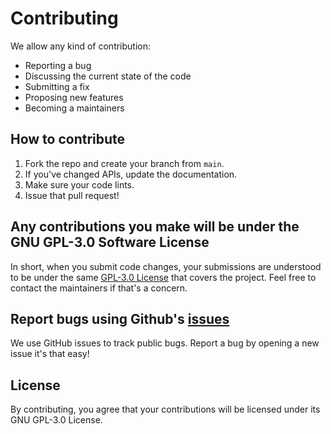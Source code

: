 # Contributing
We allow any kind of contribution:

- Reporting a bug
- Discussing the current state of the code
- Submitting a fix
- Proposing new features
- Becoming a maintainers
  
## How to contribute

1. Fork the repo and create your branch from `main`.
2. If you've changed APIs, update the documentation.
3. Make sure your code lints.
4. Issue that pull request!

## Any contributions you make will be under the GNU GPL-3.0 Software License
In short, when you submit code changes, your submissions are understood to be under the same [GPL-3.0 License](LICENSE) that covers the project. Feel free to contact the maintainers if that's a concern.

## Report bugs using Github's [issues](https://github.com/yosa12978/WikiMD/issues)
We use GitHub issues to track public bugs. Report a bug by opening a new issue it's that easy!

## License
By contributing, you agree that your contributions will be licensed under its GNU GPL-3.0 License.
